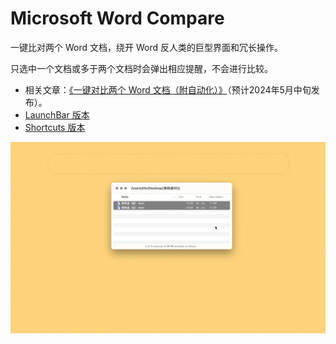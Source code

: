 # Microsoft Word Compare

一键比对两个 Word 文档，绕开 Word 反人类的巨型界面和冗长操作。

只选中一个文档或多于两个文档时会弹出相应提醒，不会进行比较。

- 相关文章：[《一键对比两个 Word 文档（附自动化）》](https://utgd.net/article/20694)（预计2024年5月中旬发布）。
- [LaunchBar 版本](https://github.com/BlackwinMin/LaunchBar-gallery/tree/master/Microsoft%20Word%20Compare)
- [Shortcuts 版本](https://github.com/BlackwinMin/Shortcuts-Actions-gallery/tree/master/Microsoft%20Word%20Compare)

![配图为 LaunchBar 版效果，Automator 类似，懒得重新录制了](img.gif)